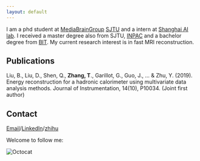 ```yaml
---
layout: default
---
```

I am a phd student at [MediaBrainGroup](https://mediabrain.sjtu.edu.cn/) [SJTU](https://www.sjtu.edu.cn/) and a intern at [Shanghai AI lab](https://www.shlab.org.cn/). I received a master degree also from SJTU, [INPAC](https://inpac.sjtu.edu.cn/) and a bachelor degree from [BIT](https://bit.edu.cn/).
My current research interest is in fast MRI reconstruction.

## Publications
Liu, B., Liu, D., Shen, Q., **Zhang, T**., Garillot, G., Guo, J., ... & Zhu, Y. (2019). Energy reconstruction for a hadronic calorimeter using multivariate data analysis methods. Journal of Instrumentation, 14(10), P10034. (Joint first author)

## Contact
[Email](tianjiao.zhang@foxmail.com)/[LinkedIn](https://www.linkedin.com/in/tianjiao-zhang-%E5%BC%A0%E5%A4%A9%E9%AA%84-b956ba154)/[zhihu](https://www.zhihu.com/people/xiaoeyuztj)

Welcome to follow me:

![Octocat](https://notes.sjtu.edu.cn/uploads/upload_7034714302c621b65c8370b9b80aec4b.png)
